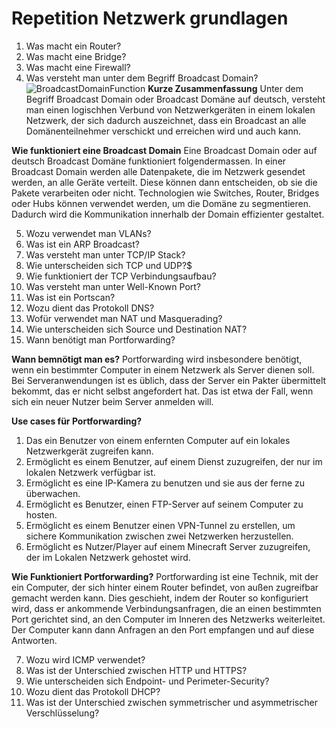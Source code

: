# Repetition Netzwerk grundlagen

1. Was macht ein Router?
2. Was macht eine Bridge?
3. Was macht eine Firewall?
4. Was versteht man unter dem Begriff Broadcast Domain?
![BroadcastDomainFunction](https://www.networkacademy.io/sites/default/files/inline-images/Broadcast%20Domain%20Two%20Switches_0.gif)
**Kurze Zusammenfassung**
Unter dem Begriff Broadcast Domain oder Broadcast Domäne auf deutsch, versteht man einen logischhen Verbund von Netzwerkgeräten in einem lokalen Netzwerk, der sich dadurch auszeichnet, dass ein Broadcast an alle Domänenteilnehmer verschickt und erreichen wird und auch kann.

**Wie funktioniert eine Broadcast Domain**
Eine Broadcast Domain oder auf deutsch Broadcast Domäne funktioniert folgendermassen. In einer Broadcast Domain werden alle Datenpakete, die im Netzwerk gesendet werden, an alle Geräte verteilt. Diese können dann entscheiden, ob sie die Pakete verarbeiten oder nicht. Technologien wie Switches, Router, Bridges oder Hubs können verwendet werden, um die Domäne zu segmentieren. Dadurch wird die Kommunikation innerhalb der Domain effizienter gestaltet.

5. Wozu verwendet man VLANs?
6. Was ist ein ARP Broadcast?
7. Was versteht man unter TCP/IP Stack?
8. Wie unterscheiden sich TCP und UDP?$
9.  Wie funktioniert der TCP Verbindungsaufbau?
10. Was versteht man unter Well-Known Port?
11. Was ist ein Portscan?
12. Wozu dient das Protokoll DNS?
13. Wofür verwendet man NAT und Masquerading?
14. Wie unterscheiden sich Source und Destination NAT?
15. Wann benötigt man Portforwarding?

**Wann bemnötigt man es?**
Portforwarding wird insbesondere benötigt, wenn ein bestimmter Computer in einem Netzwerk als Server dienen soll. Bei Serveranwendungen ist es üblich, dass der Server ein Pakter übermittelt bekommt, das er nicht selbst angefordert hat. Das ist etwa der Fall, wenn sich ein neuer Nutzer beim Server anmelden will.

**Use cases für Portforwarding?**
1. Das ein Benutzer von einem enfernten Computer auf ein lokales Netzwerkgerät zugreifen kann.
2. Ermöglicht es einem Benutzer, auf einem Dienst zuzugreifen, der nur im lokalen Netzwerk verfügbar ist.
3. Ermöglicht es eine IP-Kamera zu benutzen und sie aus der ferne zu überwachen.
4. Ermöglicht es Benutzer, einen FTP-Server auf seinem Computer zu hosten.
5. Ermöglicht es einem Benutzer einen VPN-Tunnel zu erstellen, um sichere Kommunikation zwischen zwei Netzwerken herzustellen.
6. Ermöglicht es Nutzer/Player auf einem Minecraft Server zuzugreifen, der im Lokalen Netzwerk gehostet wird.

**Wie Funktioniert Portforwarding?**
Portforwarding ist eine Technik, mit der ein Computer, der sich hinter einem Router befindet, von außen zugreifbar gemacht werden kann. Dies geschieht, indem der Router so konfiguriert wird, dass er ankommende Verbindungsanfragen, die an einen bestimmten Port gerichtet sind, an den Computer im Inneren des Netzwerks weiterleitet. Der Computer kann dann Anfragen an den Port empfangen und auf diese Antworten.

7.  Wozu wird ICMP verwendet?
8.  Was ist der Unterschied zwischen HTTP und HTTPS?
9.  Wie unterscheiden sich Endpoint- und Perimeter-Security?
10. Wozu dient das Protokoll DHCP?
11. Was ist der Unterschied zwischen symmetrischer und asymmetrischer Verschlüsselung?
